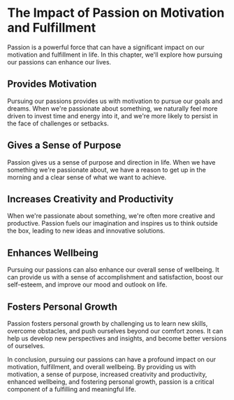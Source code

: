 The Impact of Passion on Motivation and Fulfillment
===========================================================================================================

Passion is a powerful force that can have a significant impact on our motivation and fulfillment in life. In this chapter, we'll explore how pursuing our passions can enhance our lives.

Provides Motivation
-------------------

Pursuing our passions provides us with motivation to pursue our goals and dreams. When we're passionate about something, we naturally feel more driven to invest time and energy into it, and we're more likely to persist in the face of challenges or setbacks.

Gives a Sense of Purpose
------------------------

Passion gives us a sense of purpose and direction in life. When we have something we're passionate about, we have a reason to get up in the morning and a clear sense of what we want to achieve.

Increases Creativity and Productivity
-------------------------------------

When we're passionate about something, we're often more creative and productive. Passion fuels our imagination and inspires us to think outside the box, leading to new ideas and innovative solutions.

Enhances Wellbeing
------------------

Pursuing our passions can also enhance our overall sense of wellbeing. It can provide us with a sense of accomplishment and satisfaction, boost our self-esteem, and improve our mood and outlook on life.

Fosters Personal Growth
-----------------------

Passion fosters personal growth by challenging us to learn new skills, overcome obstacles, and push ourselves beyond our comfort zones. It can help us develop new perspectives and insights, and become better versions of ourselves.

In conclusion, pursuing our passions can have a profound impact on our motivation, fulfillment, and overall wellbeing. By providing us with motivation, a sense of purpose, increased creativity and productivity, enhanced wellbeing, and fostering personal growth, passion is a critical component of a fulfilling and meaningful life.

